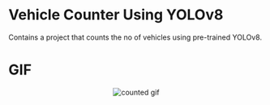# Vehicle Counter Using YOLOv8
Contains a project that counts the no of vehicles using pre-trained YOLOv8.

# GIF
<p align="center">
  <img src="https://github.com/MuhammadBilal848/Computer-Vision-Project-1-Vehicle-Counter-With-YOLOv8/blob/main/counted.gif" alt="counted gif">
</p>
